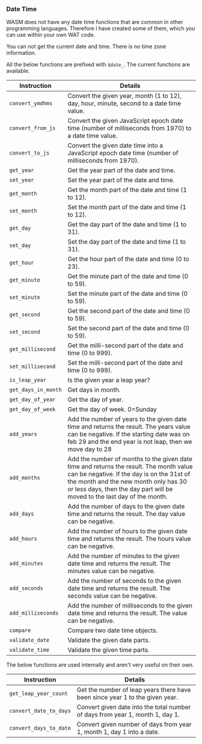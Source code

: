 ### Date Time

WASM does not have any date time functions that are common in other programming languages. Therefore
I have created some of them, which you can use within your own WAT code.

You can not get the current date and time. There is no time zone information.

All the below functions are prefixed with `$date_`. The current functions are available.

|Instruction|Details|
|---|---|
|`convert_ymdhms`|Convert the given year, month (1 to 12), day, hour, minute, second to a date time value.|
|`convert_from_js`|Convert the given JavaScript epoch date time (number of milliseconds from 1970) to a date time value.|
|`convert_to_js`|Convert the given date time into a JavaScript epoch date time (number of milliseconds from 1970).|
|`get_year`|Get the year part of the date and time.|
|`set_year`|Set the year part of the date and time.|
|`get_month`|Get the month part of the date and time (1 to 12).|
|`set_month`|Set the month part of the date and time (1 to 12).|
|`get_day`|Get the day part of the date and time (1 to 31).|
|`set_day`|Set the day part of the date and time (1 to 31).|
|`get_hour`|Get the hour part of the date and time (0 to 23).|
|`get_minute`|Get the minute part of the date and time (0 to 59).|
|`set_minute`|Set the minute part of the date and time (0 to 59).|
|`get_second`|Get the second part of the date and time (0 to 59).|
|`set_second`|Set the second part of the date and time (0 to 59).|
|`get_millisecond`|Get the milli-second part of the date and time (0 to 999).|
|`set_millisecond`|Set the milli-second part of the date and time (0 to 999).|
|`is_leap_year`|Is the given year a leap year?|
|`get_days_in_month`|Get days in month.|
|`get_day_of_year`|Get the day of year.|
|`get_day_of_week`|Get the day of week. 0=Sunday|
|`add_years`|Add the number of years to the given date time and returns the result. The years value can be negative. If the starting date was on feb 29 and the end year is not leap, then we move day to 28|
|`add_months`|Add the number of months to the given date time and returns the result. The month value can be negative. If the day is on the 31st of the month and the new month only has 30 or less days, then the day part will be moved to the last day of the month.|
|`add_days`|Add the number of days to the given date time and returns the result. The day value can be negative.|
|`add_hours`|Add the number of hours to the given date time and returns the result. The hours value can be negative.|
|`add_minutes`|Add the number of minutes to the given date time and returns the result. The minutes value can be negative.|
|`add_seconds`|Add the number of seconds to the given date time and returns the result. The seconds value can be negative.|
|`add_milliseconds`|Add the number of milliseconds to the given date time and returns the result. The value can be negative.|
|`compare`|Compare two date time objects.|
|`validate_date`|Validate the given date parts.|
|`validate_time`|Validate the given time parts.|

The below functions are used internally and aren't very useful on their own.

|Instruction|Details|
|---|---|
|`get_leap_year_count`|Get the number of leap years there have been since year 1 to the given year.|
|`convert_date_to_days`|Convert given date into the total number of days from year 1, month 1, day 1.|
|`convert_days_to_date`|Convert given number of days from year 1, month 1, day 1 into a date.|
